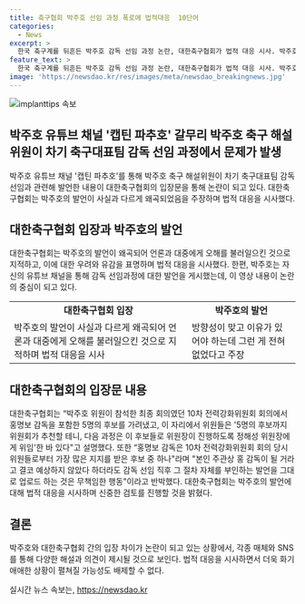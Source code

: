 ```yaml
---
title: 축구협회 박주호 선임 과정 폭로에 법적대응  10단어
categories:
  - News
excerpt: >
  한국 축구계를 뒤흔든 박주호 감독 선임 과정 논란, 대한축구협회가 법적 대응 시사. 박주호 축구 해설위원이 SNS를 통해 감독 선임 과정을 왜곡하고 있는 것에 대해 협회가 우려 표명. 이에 대해 박주호는 전력강화위원회 활동과 감독 선임 과정을 비판하며 허탈한 심경을 전했으며, 축구협회는 법적 대응을 예고. 협회는 박주호의 발언이 규정에 어긋난 부분이 있는 지 검토할 것이라고 밝혔다.
feature_text: >
  한국 축구계를 뒤흔든 박주호 감독 선임 과정 논란, 대한축구협회가 법적 대응 시사. 박주호 축구 해설위원이 SNS를 통해 감독 선임 과정을 왜곡하고 있는 것에 대해 협회가 우려 표명. 이에 대해 박주호는 전력강화위원회 활동과 감독 선임 과정을 비판하며 허탈한 심경을 전했으며, 축구협회는 법적 대응을 예고. 협회는 박주호의 발언이 규정에 어긋난 부분이 있는 지 검토할 것이라고 밝혔다.
image: 'https://newsdao.kr/res/images/meta/newsdao_breakingnews.jpg'
---
```


<p><img src="https://newsdao.kr/res/images/meta/newsdao_breakingnews.jpg" alt="implanttips 속보" /></p>

<h2 data-ke-size="size26">박주호 유튜브 채널 '캡틴 파추호' 갈무리 박주호 축구 해설위원이 차기 축구대표팀 감독 선임 과정에서 문제가 발생</h2>

<p data-ke-size="size16">박주호 유튜브 채널 '캡틴 파추호'를 통해 박주호 축구 해설위원이 차기 축구대표팀 감독 선임과 관련해 발언한 내용이 대한축구협회의 입장문을 통해 논란이 되고 있다. 대한축구협회는 박주호의 발언이 사실과 다르게 왜곡되었음을 주장하며 법적 대응을 시사했다.</p>

<h2 data-ke-size="size26">대한축구협회 입장과 박주호의 발언</h2>

<p data-ke-size="size16">대한축구협회는 박주호의 발언이 왜곡되어 언론과 대중에게 오해를 불러일으킨 것으로 지적하고, 이에 대한 우려와 유감을 표명하며 법적 대응을 시사했다. 한편, 박주호는 자신의 유튜브 채널을 통해 감독 선임과정에 대한 발언을 게시했는데, 이 영상 내용이 논란의 중심이 되고 있다.</p>

<table>
  <tr>
    <td style="text-align: center; height: 17px;"><b>대한축구협회 입장</b></td>
    <td style="text-align: center; height: 17px;"><b>박주호의 발언</b></td>
  </tr>
  <tr>
    <td>박주호의 발언이 사실과 다르게 왜곡되어 언론과 대중에게 오해를 불러일으킨 것으로 지적하며 법적 대응을 시사</td>
    <td>방향성이 맞고 이유가 있어야 하는데 그런 게 전혀 없었다고 주장</td>
  </tr>
</table>

<h2 data-ke-size="size26">대한축구협회의 입장문 내용</h2>

<p data-ke-size="size16">대한축구협회는 “박주호 위원이 참석한 최종 회의였던 10차 전력강화위원회 회의에서 홍명보 감독을 포함한 5명의 후보를 가려냈고, 이 자리에서 위원들은 '5명의 후보까지 위원회가 추천할 테니, 다음 과정은 이 후보들로 위원장이 진행하도록 정해성 위원장에게 위임'한 바 있다"고 설명했다. 또한 “홍명보 감독은 10차 전력강화위원회 회의 당시 위원들로부터 가장 많은 지지를 받은 후보 중 하나"라며 "본인 주관상 홍 감독이 될 거라고 결코 예상하지 않았다 하더라도 감독 선임 직후 그 절차 자체를 부인하는 발언을 그대로 업로드 하는 것은 무책임한 행동"이라고 반박했다. 대한축구협회는 박주호의 발언에 대해 법적 대응을 시사하며 신중한 검토를 진행할 것을 밝혔다.</p>

<h2 data-ke-size="size26">결론</h2>

<p data-ke-size="size16">박주호와 대한축구협회 간의 입장 차이가 논란이 되고 있는 상황에서, 각종 매체와 SNS를 통해 다양한 해설과 의견이 제시될 것으로 보인다. 법적 대응을 시사하면서 더욱 화기애애한 상황이 펼쳐질 가능성도 배제할 수 없다.</p>
실시간 뉴스 속보는, <a href="https://newsdao.kr" rel="dofollow">https://newsdao.kr</a>


